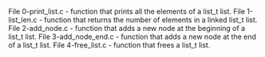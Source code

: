 File 0-print_list.c - function that prints all the elements of a list_t list.
File 1-list_len.c - function that returns the number of elements in a linked list_t list.
File 2-add_node.c - function that adds a new node at the beginning of a list_t list.
File 3-add_node_end.c - function that adds a new node at the end of a list_t list.
File 4-free_list.c - function that frees a list_t list.
